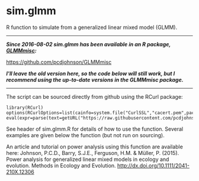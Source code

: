 sim.glmm
========

R function to simulate from a generalized linear mixed model (GLMM).

*****
**_Since 2016-08-02 sim.glmm has been available in an R package, [GLMMmisc](https://github.com/pcdjohnson/GLMMmisc "GLMMmisc R package"):_**

https://github.com/pcdjohnson/GLMMmisc

**_I'll leave the old version here, so the code below will still work, but I recommend using the up-to-date versions in the GLMMmisc package._**
*****


The script can be sourced directly from github using the RCurl package:

    library(RCurl)
    options(RCurlOptions=list(cainfo=system.file("CurlSSL","cacert.pem",package="RCurl")))
    eval(expr=parse(text=getURL("https://raw.githubusercontent.com/pcdjohnson/sim.glmm/master/sim.glmm.R")))

See header of sim.glmm.R for details of how to use the function. Several examples are given below the function (but not run on sourcing). 

An article and tutorial on power analysis using this function are available here:
Johnson, P.C.D., Barry, S.J.E., Ferguson, H.M. & Müller, P. (2015). Power analysis for generalized linear mixed models in ecology and evolution. Methods in Ecology and Evolution. http://dx.doi.org/10.1111/2041-210X.12306
